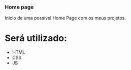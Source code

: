 ### Home page

Inicio de uma possível Home Page com os meus projetos.

# Será utilizado:
- HTML
- CSS
- JS
